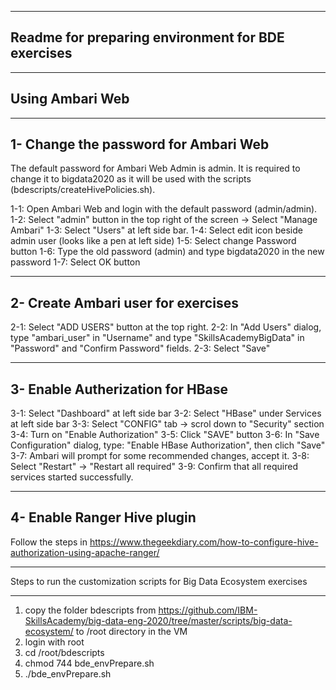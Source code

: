 ---------------------------------------------------------------
Readme for preparing environment for BDE exercises
--------------------------------------------------------------

--------------------------------------------------------------
Using Ambari Web 
--------------------------------------------------------------

--------------------------------------------------------------
1- Change the password for Ambari Web
--------------------------------------------------------------
The default password for Ambari Web Admin is admin. It is required to change it to bigdata2020 as it will be used with the scripts (bdescripts/createHivePolicies.sh).

1-1: Open Ambari Web and login with the default password (admin/admin).
1-2: Select "admin" button in the top right of the screen -> Select "Manage Ambari"
1-3: Select "Users" at left side bar.
1-4: Select edit icon beside admin user (looks like a pen at left side)
1-5: Select change Password button
1-6: Type the old password (admin) and type bigdata2020 in the new password
1-7: Select OK button

--------------------------------------------------------------
2- Create Ambari user for exercises
--------------------------------------------------------------
2-1: Select "ADD USERS" button at the top right.
2-2: In "Add Users" dialog, type "ambari_user" in "Username" and type "SkillsAcademyBigData" in "Password" and "Confirm Password" fields.
2-3: Select "Save"


--------------------------------------------------------------
3- Enable Autherization for HBase
--------------------------------------------------------------
3-1: Select "Dashboard" at left side bar
3-2: Select "HBase" under Services at left side bar
3-3: Select "CONFIG" tab -> scrol down to "Security" section
3-4: Turn on "Enable Authorization"
3-5: Click "SAVE" button
3-6: In "Save Configuration" dialog, type: "Enable HBase Authorization", then clich "Save"
3-7: Ambari will prompt for some recommended changes, accept it.
3-8: Select "Restart" -> "Restart all required"
3-9: Confirm that all required services started successfully.

--------------------------------------------------------------
4- Enable Ranger Hive plugin
--------------------------------------------------------------
Follow the steps in https://www.thegeekdiary.com/how-to-configure-hive-authorization-using-apache-ranger/


__________________________________________________________________________

Steps to run the customization scripts for Big Data Ecosystem exercises
__________________________________________________________________________

1. copy the folder bdescripts from https://github.com/IBM-SkillsAcademy/big-data-eng-2020/tree/master/scripts/big-data-ecosystem/ to /root directory in the VM
2. login with root
3. cd /root/bdescripts
4. chmod 744 bde_envPrepare.sh
5. ./bde_envPrepare.sh



